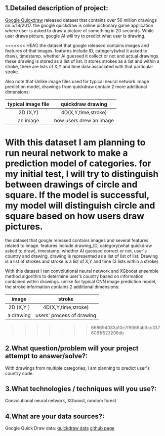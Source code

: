 ## 1.Detailed description of project:

[Google Quickdraw](https://quickdraw.withgoogle.com/data) released dataset that contains over 50 million drawings on 5/18/2017.
the google quickdraw is online pictionary game application where user is asked to draw a picture of something in 20 seconds. 
While user draws picture, google AI will try to predict what user is drawing.

<<<<<<< HEAD
the dataset that google released contains images and features of that images.
features include ID, category(what it asked to draw), timestamp, whether AI guessed it collect or not and actual drawings.
these drawing is stored as a list of list. It stores strokes as a list and within a stroke, there are lists of X,Y and time data associated with that particular stroke.

 Also note that Unlike image files used for typical neural network image prediction model, drawings from quickdraw contain 2 more additional dimensions:

  typical image file      |     quickdraw drawing
:------------------------:| :-----------------------:
      2D (X,Y)            |    4D(X,Y,time,stroke)
      an image            |   how users drew an image


With this dataset I am planning to run neural network to make a prediction model of categories.
for my initial test, I will try to distinguish between drawings of circle and square. If the model is successful, my model will distinguish circle and square based on how users draw pictures.
=======
the dataset that google released contains images and several features related to image.
features include drawing_ID, category(what quickdraw asked to draw), timestamp, whether AI guessed correct or not, user's country and drawing. drawing is represented as a list of list of list.
Drawing is a list of strokes and stroke is a list of X,Y and time (3 lists within a stroke)

With this dataset I ran convolutional neural network and XGboost ensemble method algorithm to determine user's country based on information contained within drawings. unlike for typical CNN image prediction model, the stroke information contains 2 additional dimensions:

|     image       |      stroke        |
|:--------------: | :-----------------:|
|     2D (X,Y )   | 4D(X,Y,time,stroke)|
|     a drawing   | users' process of drawing|

>>>>>>> 668694083a10e7f9066ab3cc3376081f523206db

## 2.What question/problem will your project attempt to answer/solve?:
With drawings from multiple categories, I am planning to predict user's country code.

## 3.What technologies / techniques will you use?:
Convolutional neural network, XGboost, random forest

## 4.What are your data sources?:
Google Quick Draw data:
[quickdraw data](https://quickdraw.withgoogle.com/data)
[github page](https://github.com/googlecreativelab/quickdraw-dataset)

